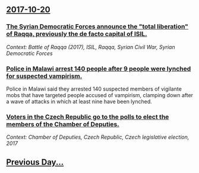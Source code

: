 ## [2017-10-20](/news/2017/10/20/index.md)

### [The Syrian Democratic Forces announce the "total liberation" of Raqqa, previously the de facto capital of ISIL. ](/news/2017/10/20/the-syrian-democratic-forces-announce-the-total-liberation-of-raqqa-previously-the-de-facto-capital-of-isil.md)
_Context: Battle of Raqqa (2017), ISIL, Raqqa, Syrian Civil War, Syrian Democratic Forces_

### [Police in Malawi arrest 140 people after 9 people were lynched for suspected vampirism. ](/news/2017/10/20/police-in-malawi-arrest-140-people-after-9-people-were-lynched-for-suspected-vampirism.md)
Police in Malawi said they arrested 140 suspected members of vigilante mobs that have targeted people accused of vampirism, clamping down after a wave of attacks in which at least nine have been lynched.

### [Voters in the Czech Republic go to the polls to elect the members of the Chamber of Deputies. ](/news/2017/10/20/voters-in-the-czech-republic-go-to-the-polls-to-elect-the-members-of-the-chamber-of-deputies.md)
_Context: Chamber of Deputies, Czech Republic, Czech legislative election, 2017_

## [Previous Day...](/news/2017/10/19/index.md)

